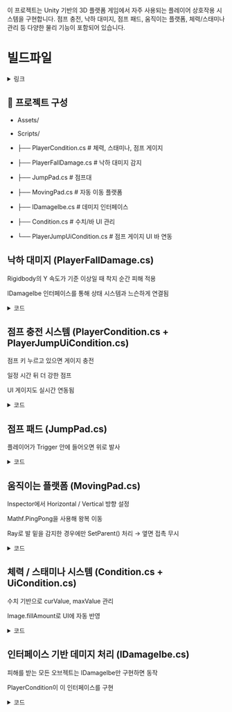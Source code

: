 이 프로젝트는 Unity 기반의 3D 플랫폼 게임에서 자주 사용되는 플레이어 상호작용 시스템을 구현합니다.
점프 충전, 낙하 대미지, 점프 패드, 움직이는 플랫폼, 체력/스태미나 관리 등 다양한 물리 기능이 포함되어 있습니다.


# 빌드파일
<details>
<summary>링크</summary>

https://drive.google.com/file/d/1U1oYDnDB1678hsj4sJ_ssl_oXuQrRVcj/view?usp=sharing
  
</details>

##
## 📂 프로젝트 구성
- Assets/
- Scripts/

-  ├── PlayerCondition.cs         # 체력, 스태미나, 점프 게이지

-   ├── PlayerFallDamage.cs       # 낙하 대미지 감지

-   ├── JumpPad.cs                # 점프대

-   ├── MovingPad.cs              # 자동 이동 플랫폼

-   ├── IDamageIbe.cs             # 데미지 인터페이스

-   ├── Condition.cs              # 수치/바 UI 관리

-   └── PlayerJumpUiCondition.cs  # 점프 게이지 UI 바 연동

## 낙하 대미지 (PlayerFallDamage.cs)
Rigidbody의 Y 속도가 기준 이상일 때 착지 순간 피해 적용

IDamageIbe 인터페이스를 통해 상태 시스템과 느슨하게 연결됨

<details>
<summary>코드</summary>

```cs
private void Update()
{
    bool isGrounded = IsGrounded();

    if (isGrounded && !wasGroundedLastFrame)
    {
        float fallSpeed = -rb.velocity.y;

        if (fallSpeed > minFallSpeed)
        {
            float damage = (fallSpeed - minFallSpeed) * damageMultiplier;
            damageIbe?.TakePhysicalDamage(damage);
        }
    }

    wasGroundedLastFrame = isGrounded;
}
```
</details>

## 점프 충전 시스템 (PlayerCondition.cs + PlayerJumpUiCondition.cs)
점프 키 누르고 있으면 게이지 충전

일정 시간 뒤 더 강한 점프

UI 게이지도 실시간 연동됨

<details>
<summary>코드</summary>
  
```cs
public bool IsJumpCharge()
{
    isCharging = true;
    jumpCharge = 0f;
    return true;
}

public float EndJumpCharge()
{
    isCharging = false;
    float ratio = Mathf.Clamp01(jumpCharge / maxChargeTime);
    float force = Mathf.Lerp(minJumpForce, maxJumpForce, ratio);
    stamina.curValue = 0f;
    return force;
}

private void Update()
{
    if (isCharging)
    {
        jumpCharge += Time.deltaTime;
        PlayerJumpUiCondition ui = FindAnyObjectByType<PlayerJumpUiCondition>();
        if (ui != null)
            ui.SetRatio(jumpCharge / maxChargeTime);
    }
}

```

</details>

## 점프 패드 (JumpPad.cs)
플레이어가 Trigger 안에 들어오면 위로 발사

<details>
<summary>코드</summary>

```cs
private void OnTriggerEnter(Collider other)
{
    if (other.CompareTag("Player"))
    {
        Rigidbody rb = other.GetComponent<Rigidbody>();
        rb.AddForce(Vector3.up * jumpPower, ForceMode.Impulse);
    }
}
```
</details>

## 움직이는 플랫폼 (MovingPad.cs)
Inspector에서 Horizontal / Vertical 방향 설정

Mathf.PingPong을 사용해 왕복 이동

Ray로 발 밑을 감지한 경우에만 SetParent() 처리 → 옆면 접촉 무시

<details>
<summary>코드</summary>

```cs
private void Update()
{
    float offset = Mathf.PingPong(Time.time * speed, moveDistance);
    Vector3 newPos = startPos;

    if (moveDirection == MoveDirection.Vertical)
        newPos.y += offset;
    else
        newPos.x += offset;

    transform.position = newPos;
}

private void OnCollisionStay(Collision other)
{
    if (!other.gameObject.CompareTag("Player")) return;

    Vector3 origin = other.transform.position + Vector3.up * 0.1f;
    if (Physics.Raycast(origin, Vector3.down, out RaycastHit hit, 0.2f) &&
        hit.collider.gameObject == this.gameObject)
    {
        other.transform.SetParent(transform);
    }
}
```
</details>

## 체력 / 스태미나 시스템 (Condition.cs + UiCondition.cs)
수치 기반으로 curValue, maxValue 관리

Image.fillAmount로 UI에 자동 반영
  

<details>
<summary>코드</summary>

```cs
public void Set(float _value)
{
    curValue = Mathf.Clamp(_value, 0f, maxValue);
    UpdateUI();
}

void UpdateUI()
{
    if (uiBar != null)
        uiBar.fillAmount = curValue / maxValue;
}

```
</details>

## 인터페이스 기반 데미지 처리 (IDamageIbe.cs)
피해를 받는 모든 오브젝트는 IDamageIbe만 구현하면 동작

PlayerCondition이 이 인터페이스를 구현

<details>
<summary>코드</summary>

```cs
public interface IDamageIbe
{
    void TakePhysicalDamage(float damage);
}

public class PlayerCondition : MonoBehaviour, IDamageIbe
{
    public void TakePhysicalDamage(float damage)
    {
        health.Subtract(damage);
        onTakeDamage?.Invoke();
    }
}
```
</details>
